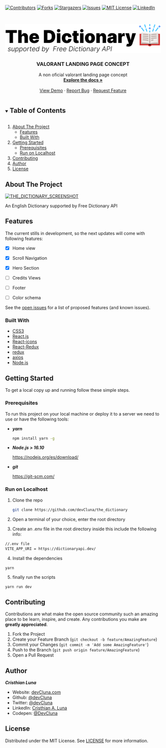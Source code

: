 



<!-- PROJECT SHIELDS -->
[![Contributors][contributors-shield]][contributors-url]
[![Forks][forks-shield]][forks-url]
[![Stargazers][stars-shield]][stars-url]
[![Issues][issues-shield]][issues-url]
[![MIT License][license-shield]][license-url]
[![LinkedIn][linkedin-shield]][linkedin-url]




<!-- PROJECT LOGO -->
<br />
<p align="center">
  <a href="https://the-dictionary-react.netlify.app">
    <img src="https://raw.githubusercontent.com/devCluna/the_dictionary/master/src/assets/the-Dictionary-API-logo-secondary.svg" alt="Logo" >
  </a>

  <h3 align="center">VALORANT LANDING PAGE CONCEPT</h3>

  <p align="center">
    A non oficial valorant landing page concept
    <br />
    <a href="https://github.com/devCluna/the_dictionary"><strong>Explore the docs »</strong></a>
    <br />
    <br />
    <a href="https://valorant-landing-page-concept.netlify.app">View Demo</a>
    ·
    <a href="https://github.com/devCluna/the_dictionary/issues">Report Bug</a>
    ·
    <a href="https://github.com/devCluna/the_dictionary/issues">Request Feature</a>
  </p>
   
</p>



<!-- TABLE OF CONTENTS -->
<details open="open">
  <summary><h2 style="display: inline-block">Table of Contents</h2></summary>
  <ol>
    <li>
      <a href="#about-the-project">About The Project</a>
      <ul>
            <li><a href="#features">Features</a></li>
        <li><a href="#built-with">Built With</a></li>
      </ul>
    </li>
    <li>
      <a href="#getting-started">Getting Started</a>
      <ul>
        <li><a href="#prerequisites">Prerequisites</a></li>
        <li><a href="#run-on-localhost">Run on Localhost</a></li>
      </ul>
    </li>
    <li><a href="#contributing">Contributing</a></li>
    <li><a href="#author">Author</a></li>
    <li><a href="#license">License</a></li>
  </ol>
</details>



<!-- ABOUT THE PROJECT -->
## About The Project

[![THE_DICTIONARY_SCREENSHOT][product-screenshot]](https://the-dictionary-react.netlify.app)

An English Dictionary supported by Free Dictionary API

<!-- Features -->
## Features
The current stills in development, so the next updates will come with following features:

- [x] Home view
- [x] Scroll Navigation
- [x] Hero Section
- [ ] Credits Views
- [ ] Footer
- [ ] Color schema


See the [open issues](https://github.com/devCluna/the_dictionary/issues) for a list of proposed features (and known issues).

### Built With

* [CSS3](https://developer.mozilla.org/es/docs/Web/CSSre)
* [React.js](https://es.reactjs.org/)
* [React-icons](https://react-icons.github.io/react-icons/)
* [React-Redux](https://react-redux.js.org/)
* [redux](https://es.redux.js.org/)
* [axios](https://github.com/axios/axios)
* [Node.js](https://nodejs.org/es/)



<!-- GETTING STARTED -->
## Getting Started

To get a local copy up and running follow these simple steps.

### Prerequisites

To run this project on your local machine or deploy it to a server we need to use or have the following tools:
* ***yarn***
  ```sh
  npm install yarn -g
  ```
* ***Node.js > 16.10***

  https://nodejs.org/es/download/

* ***git*** 

  https://git-scm.com/


### Run on Localhost 

1. Clone the repo
   ```sh
   git clone https://github.com/devCluna/the_dictionary
   ```

 2. Open a terminal of your choice, enter the root directory

 3. Create an .env file in the root directory inside this include the following info:
 ```sh
 //.env file
 VITE_APP_URI = https://dictionaryapi.dev/
 ```
 4. Install the dependencies
 ```
 yarn 
 ````
 5. finally run the scripts
 ```
 yarn run dev
 ```

<!-- CONTRIBUTING -->
## Contributing

Contributions are what make the open source community such an amazing place to be learn, inspire, and create. Any contributions you make are **greatly appreciated**.

1. Fork the Project
2. Create your Feature Branch (`git checkout -b feature/AmazingFeature`)
3. Commit your Changes (`git commit -m 'Add some AmazingFeature'`)
4. Push to the Branch (`git push origin feature/AmazingFeature`)
5. Open a Pull Request

<!-- Author -->
## Author

***Cristhian Luna***

* Website: [devCluna.com](https://devcluna.com)
*	Github: [@devCluna](https://github.com/devCluna)
*	Twitter: [@devCluna](https://twitter.com/DevCLuna)
*	LinkedIn: [Cristhian A. Luna](https://www.linkedin.com/in/devcluna/)
*	Codepen: [@DevCluna](https://codepen.io/DevCluna)

<!-- LICENSE -->
## License

Distributed under the MIT License. See [LICENSE](https://github.com/devCluna/the_dictionary/blob/master/License) for more information.


<!-- MARKDOWN LINKS & IMAGES -->
<!-- https://www.markdownguide.org/basic-syntax/#reference-style-links -->
[contributors-shield]: https://img.shields.io/github/contributors/devcluna/the_dictionary.svg?style=for-the-badge
[contributors-url]: https://github.com/devcluna/the_dictionary/graphs/contributors

[forks-shield]: https://img.shields.io/github/forks/devcluna/the_dictionary.svg?style=for-the-badge
[forks-url]: https://github.com/devCluna/the_dictionary/network/members

[stars-shield]: https://img.shields.io/github/stars/devCluna/the_dictionary.svg?style=for-the-badge
[stars-url]: https://github.com/devCluna/the_dictionary/stargazers

[issues-shield]: https://img.shields.io/github/issues/devCluna/the_dictionary.svg?style=for-the-badge
[issues-url]: https://github.com/devCluna/the_dictionary/issues

[license-shield]: https://img.shields.io/github/license/devCluna/the_dictionary.svg?style=for-the-badge
[license-url]: https://github.com/TribilinYT/the_dictionary/blob/master/LICENSE

[linkedin-shield]: https://img.shields.io/badge/-LinkedIn-black.svg?style=for-the-badge&logo=linkedin&colorB=555
[linkedin-url]: https://www.linkedin.com/in/devcluna/

[product-screenshot]: https://raw.githubusercontent.com/devCluna/the_dictionary/master/src/assets/screenshot.png
